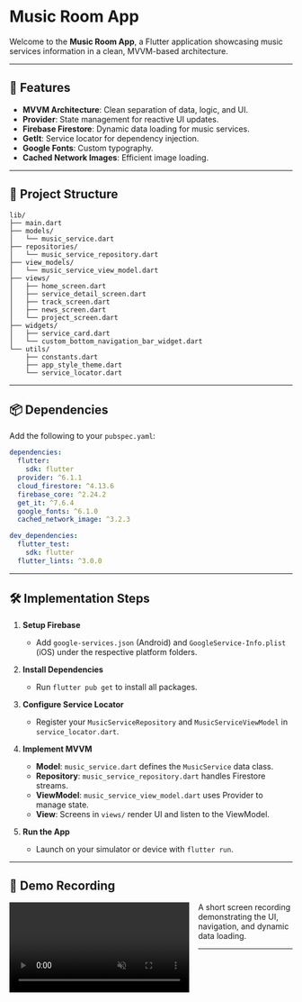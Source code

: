 # Music Room App

Welcome to the **Music Room App**, a Flutter application showcasing music services information in a clean, MVVM-based architecture.

---

## 🚀 Features

* **MVVM Architecture**: Clean separation of data, logic, and UI.
* **Provider**: State management for reactive UI updates.
* **Firebase Firestore**: Dynamic data loading for music services.
* **GetIt**: Service locator for dependency injection.
* **Google Fonts**: Custom typography.
* **Cached Network Images**: Efficient image loading.

---

## 📁 Project Structure

```
lib/
├── main.dart
├── models/
│   └── music_service.dart
├── repositories/
│   └── music_service_repository.dart
├── view_models/
│   └── music_service_view_model.dart
├── views/
│   ├── home_screen.dart
│   ├── service_detail_screen.dart
│   ├── track_screen.dart
│   ├── news_screen.dart
│   └── project_screen.dart
├── widgets/
│   ├── service_card.dart
│   └── custom_bottom_navigation_bar_widget.dart
└── utils/
    ├── constants.dart
    ├── app_style_theme.dart
    └── service_locator.dart
```

---

## 📦 Dependencies

Add the following to your `pubspec.yaml`:

```yaml
dependencies:
  flutter:
    sdk: flutter
  provider: ^6.1.1
  cloud_firestore: ^4.13.6
  firebase_core: ^2.24.2
  get_it: ^7.6.4
  google_fonts: ^6.1.0
  cached_network_image: ^3.2.3

dev_dependencies:
  flutter_test:
    sdk: flutter
  flutter_lints: ^3.0.0
```

---

## 🛠 Implementation Steps

1. **Setup Firebase**

   * Add `google-services.json` (Android) and `GoogleService-Info.plist` (iOS) under the respective platform folders.
2. **Install Dependencies**

   * Run `flutter pub get` to install all packages.
3. **Configure Service Locator**

   * Register your `MusicServiceRepository` and `MusicServiceViewModel` in `service_locator.dart`.
4. **Implement MVVM**

   * **Model**: `music_service.dart` defines the `MusicService` data class.
   * **Repository**: `music_service_repository.dart` handles Firestore streams.
   * **ViewModel**: `music_service_view_model.dart` uses Provider to manage state.
   * **View**: Screens in `views/` render UI and listen to the ViewModel.
5. **Run the App**

   * Launch on your simulator or device with `flutter run`.

---

## 🎥 Demo Recording

<video src="assets/video/demo.mp4" width="320" autoplay muted style="float: left; margin-right: 1rem;"></video>

A short screen recording demonstrating the UI, navigation, and dynamic data loading.

---


